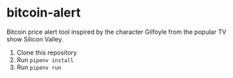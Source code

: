 # bitcoin-alert

Bitcoin price alert tool inspired by the character Gilfoyle from the popular TV show Silicon Valley.

1. Clone this repository
2. Run `pipenv install`
3. Run `pipenv run`